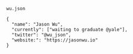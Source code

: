 `wu.json`

```
{
  "name": "Jason Wu",
  "currently": ["waiting to graduate @yale"],
  "twitter": "@wu_json",
  "website:": "https://jasonwu.io"
}
```

<!--
**wu-json/wu-json** is a ✨ _special_ ✨ repository because its `README.md` (this file) appears on your GitHub profile.

Here are some ideas to get you started:

- 🔭 I’m currently working on ...
- 🌱 I’m currently learning ...
- 👯 I’m looking to collaborate on ...
- 🤔 I’m looking for help with ...
- 💬 Ask me about ...
- 📫 How to reach me: ...
- 😄 Pronouns: ...
- ⚡ Fun fact: ...
-->
